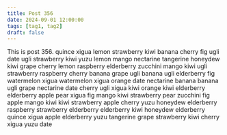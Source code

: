 ```yaml
---
title: Post 356
date: 2024-09-01 12:00:00
tags: [tag1, tag2]
draft: false
---
```

This is post 356.
quince
xigua
lemon
strawberry
kiwi
banana
cherry
fig
ugli
date
ugli
strawberry
kiwi
yuzu
lemon
mango
nectarine
tangerine
honeydew
kiwi
grape
cherry
lemon
raspberry
elderberry
zucchini
mango
kiwi
ugli
strawberry
raspberry
cherry
banana
grape
ugli
banana
ugli
elderberry
fig
watermelon
xigua
watermelon
xigua
orange
date
nectarine
banana
banana
ugli
grape
nectarine
date
cherry
ugli
xigua
kiwi
orange
kiwi
elderberry
elderberry
apple
pear
xigua
fig
mango
kiwi
strawberry
pear
zucchini
fig
apple
mango
kiwi
kiwi
strawberry
apple
cherry
yuzu
honeydew
elderberry
raspberry
strawberry
elderberry
elderberry
kiwi
honeydew
elderberry
quince
xigua
apple
elderberry
yuzu
tangerine
grape
strawberry
kiwi
cherry
xigua
yuzu
date
